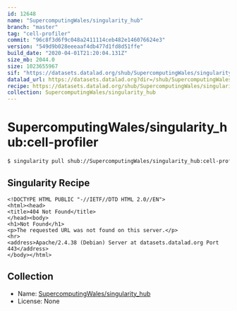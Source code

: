 ```yaml
---
id: 12648
name: "SupercomputingWales/singularity_hub"
branch: "master"
tag: "cell-profiler"
commit: "96c8f3d6f9c048a2411114ceb482e146076624e3"
version: "549d9b028eeeaaf4db477d1fd8d51ffe"
build_date: "2020-04-01T21:20:04.131Z"
size_mb: 2044.0
size: 1023655967
sif: "https://datasets.datalad.org/shub/SupercomputingWales/singularity_hub/cell-profiler/2020-04-01-96c8f3d6-549d9b02/549d9b028eeeaaf4db477d1fd8d51ffe.sif"
datalad_url: https://datasets.datalad.org?dir=/shub/SupercomputingWales/singularity_hub/cell-profiler/2020-04-01-96c8f3d6-549d9b02/
recipe: https://datasets.datalad.org/shub/SupercomputingWales/singularity_hub/cell-profiler/2020-04-01-96c8f3d6-549d9b02/Singularity
collection: SupercomputingWales/singularity_hub
---
```


# SupercomputingWales/singularity_hub:cell-profiler

```bash
$ singularity pull shub://SupercomputingWales/singularity_hub:cell-profiler
```

## Singularity Recipe

```singularity
<!DOCTYPE HTML PUBLIC "-//IETF//DTD HTML 2.0//EN">
<html><head>
<title>404 Not Found</title>
</head><body>
<h1>Not Found</h1>
<p>The requested URL was not found on this server.</p>
<hr>
<address>Apache/2.4.38 (Debian) Server at datasets.datalad.org Port 443</address>
</body></html>
```

## Collection

 - Name: [SupercomputingWales/singularity_hub](https://github.com/SupercomputingWales/singularity_hub)
 - License: None

